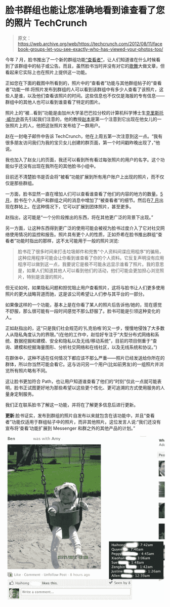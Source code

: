 # 脸书群组也能让您准确地看到谁查看了您的照片 TechCrunch

> 原文：<https://web.archive.org/web/https://techcrunch.com/2012/08/11/facebook-groups-let-you-see-exactly-who-has-viewed-your-photos-too/>

今年 7 月，脸书推出了一个新的群组功能[“查看者”](https://web.archive.org/web/20230130053544/https://techcrunch.com/2012/07/11/facebook-group-read-receipts/)，让人们知道谁在什么时候看到了该群组中的帖子或公告。而且，虽然脸书当时并没有对它的[歌舞](https://web.archive.org/web/20230130053544/http://newsroom.fb.com/News/Update-to-Facebook-Groups-186.aspx)大做文章，但看起来它实际上也在照片上提供这一功能。

正如您在下面的截图中所看到的，照片中的“查看者”功能与其他群组帖子的“查看者”功能一样:将照片发布到群组的人可以看到该群组中有多少人查看了该照片，这些人是谁，以及他们查看该照片的时间。这些信息也不仅仅是海报的专有信息——群组中的其他人也可以看到谁查看了特定的图片。

照片上的“被...看到”功能是由加州大学圣巴巴拉分校的计算机科学博士生[克里斯托·威尔逊](https://web.archive.org/web/20230130053544/http://www.ccs.neu.edu/home/cbw/)首先引起我们注意的，他的教授[赵本](https://web.archive.org/web/20230130053544/http://www.cs.ucsb.edu/~ravenben/)是第一个注意到它出现在他女儿的一张照片上的人，他把这张照片发布给了一群用户。

赵在一封电子邮件中告诉 TechCrunch，他在上周五第一次注意到这一点。“我有很多朋友访问我们为我的宝贝女儿创建的群页面，第一个时间戳昨晚出现了，”他说。

我也加入了赵女儿的页面，我还可以看到所有看过每张照片的用户的名字。这个功能似乎还没有出现在我所在的其他脸书小组中。

目前还不清楚脸书是否会将“被看”功能扩展到所有用户账户上出现的照片，而不仅仅是那些群组。

一方面，脸书显然一直在增加人们可以查看谁查看了他们的内容的地方的数量。[5 月](https://web.archive.org/web/20230130053544/https://techcrunch.com/2012/05/04/facebook-messenger-read-receipts/)，脸书在个人用户和群组之间的消息中增加了“被查看者”的细节。然后在[7 月](https://web.archive.org/web/20230130053544/https://techcrunch.com/2012/07/11/facebook-group-read-receipts/)出现在群帖上。在这种情况下，它可以扩展到团体照片，甚至更多。

赵指出，这可能是“一个分阶段推出的东西，将在其他更广泛的背景下出现。”

另一方面，让这种东西得到更广泛的使用可能会被视为脸书过度介入了它对社交网络使用情况的监控和报告。照片具有更个人的性质，正如乔希在脸书推出群组“查看者”功能时指出的那样，这不太可能用于一般的照片浏览:

> 脸书花了很多时间来打击垃圾邮件和兜售“个人资料间谍应用程序”的骗局，这种应用程序可能会让你看到谁查看了你的个人资料。它反复声明没有应用程序可以做到这一点，我要说它是极不可能永远显示谁看了照片。我的意思是，如果人们知道其他人可以看到他们的活动，他们可能会更加担心浏览照片，特别是浪漫的照片。

但无论如何，如果隐私问题和担忧阻止用户查看照片，这将与脸书让人们更多使用照片的更大战略背道而驰，这是该公司希望让人们参与其平台的一部分。

如果像这样的一个功能，基本上是在你看了某人的照片后告诉他/她的，现在感觉不舒服，那么很可能有一段时间感觉不那么舒服了。脸书可能是引领这种变化的人。

正如赵指出的，这“只是我们社会规范的‘扎克伯格’的又一步，慢慢地侵蚀了大多数人从隐私角度认为的界限。”(在他的工作中，赵恰好专注于“大型分布式网络和系统、数据挖掘和建模、安全和隐私以及无线/移动系统”，目前的项目侧重于“查询、建模和挖掘海量图形、分析社交网络和在线社区，以及无线系统和协议。”)

在群体中，这种不适在任何情况下都应该不那么严重——照片已经发送给你所在的群体，所以你当然可能会看它。这与访问另一个用户(比如前男友)的一组照片并浏览所有照片略有不同。

这让脸书更加符合 Path，也让用户知道谁查看了他们的“时刻”仅此一点就可能表明，脸书正试图更好地为那些希望以这些更个性化、更可追溯的方式使用服务的人量身定制服务。

我们正在联系脸书了解这一功能，并将在了解更多信息后进行更新。

**更新**:脸书证实，发布到群组的照片自发布以来就包含在该功能中，并且“查看者”功能仅适用于群组帖子中的照片，而非其他照片。这位发言人说:“我们还没有宣布将‘查看’功能扩展到 Messenger 和群之外的其他产品的计划。”

![](img/ecdaeca1a9fb8e00c832653f49eea663.png "seen by fb photos 2")